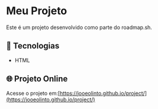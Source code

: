 # Meu Projeto

Este é um projeto desenvolvido como parte do roadmap.sh.

## 🚀 Tecnologias
- HTML

## 🌐 Projeto Online

Acesse o projeto em:[https://jooeolinto.github.io/project/](https://jooeolinto.github.io/project/)
